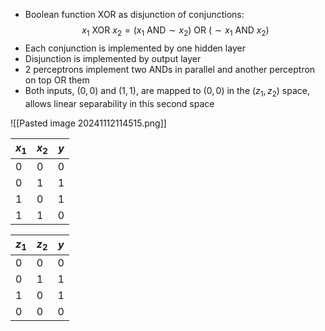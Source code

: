- Boolean function XOR as disjunction of conjunctions:
$$x_{1} \ \mathrm{XOR} \ x_{2} = (x_{1} \ \mathrm{AND} \sim x_{2}) \ \mathrm{OR} \ (\sim x_{1} \ \mathrm{AND} \ x_{2})$$
- Each conjunction is implemented by one hidden layer
- Disjunction is implemented by output layer
- 2 perceptrons implement two ANDs in parallel and another perceptron on top OR them
- Both inputs, $(0,0)$ and $(1,1)$, are mapped to $(0,0)$ in the $(z_{1},z_{2})$ space, allows linear separability in this second space


![[Pasted image 20241112114515.png]]


| $x_{1}$ | $x_{2}$ | $y$ |
| ------- | ------- | --- |
| 0       | 0       | 0   |
| 0       | 1       | 1   |
| 1       | 0       | 1   |
| 1       | 1       | 0   |

| $z_{1}$ | $z_{2}$ | $y$ |
| ------- | ------- | --- |
| 0       | 0       | 0   |
| 0       | 1       | 1   |
| 1       | 0       | 1   |
| 0       | 0       | 0   |